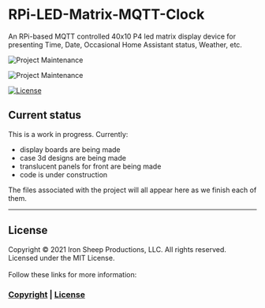 # RPi-LED-Matrix-MQTT-Clock
An RPi-based MQTT controlled 40x10 P4 led matrix display device for presenting Time, Date, Occasional Home Assistant status, Weather, etc.

![Project Maintenance][maintenance-shield1]

![Project Maintenance][maintenance-shield2]

[![License][license-shield]](LICENSE) 


## Current status

This is a work in progress.  Currently:

- display boards are being made
- case 3d designs are being made
- translucent panels for front are being made
- code is under construction

The files associated with the project will all appear here as we finish each of them.

---

## License

Copyright © 2021 Iron Sheep Productions, LLC. All rights reserved.<br />
Licensed under the MIT License. <br>
<br>
Follow these links for more information:

### [Copyright](copyright) | [License](LICENSE)


[maintenance-shield1]: https://img.shields.io/badge/maintainer-stephen%40ironsheep%2ebiz-blue.svg?style=for-the-badge

[maintenance-shield2]: https://img.shields.io/badge/maintainer-michael.kurdziel%40gmail.com-blue.svg?style=for-the-badge

[license-shield]: https://camo.githubusercontent.com/bc04f96d911ea5f6e3b00e44fc0731ea74c8e1e9/68747470733a2f2f696d672e736869656c64732e696f2f6769746875622f6c6963656e73652f69616e74726963682f746578742d646976696465722d726f772e7376673f7374796c653d666f722d7468652d6261646765
